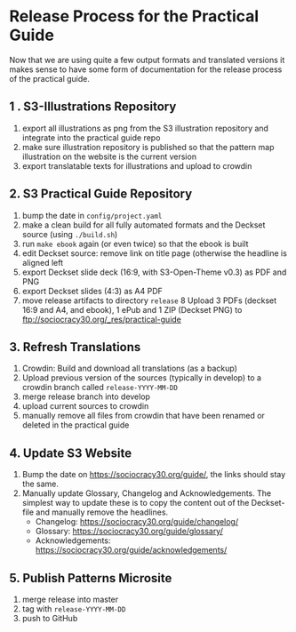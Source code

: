 # Release Process for the Practical Guide

Now that we are using quite a few  output formats and translated versions it makes sense to have some form of documentation for the release process of the practical guide. 

## 1 . S3-Illustrations Repository

1. export all illustrations as png from the S3 illustration repository and integrate into the practical guide repo
2. make sure illustration repository is published so that the pattern map illustration on the website is the current version
3. export translatable texts for illustrations and upload to crowdin

## 2. S3 Practical Guide Repository

1. bump the date in `config/project.yaml`
2. make a clean build for all fully automated formats  and the Deckset source (using `./build.sh`)
3. run `make ebook` again (or even twice) so that the ebook is built
4. edit Deckset source: remove link on title page (otherwise the headline is aligned left
5. export Deckset slide deck (16:9, with S3-Open-Theme v0.3) as PDF and PNG
6. export Deckset slides (4:3) as A4 PDF
7. move release artifacts to directory `release`
8 Upload 3 PDFs (deckset 16:9 and A4, and ebook), 1 ePub and 1 ZIP (Deckset PNG) to <ftp://sociocracy30.org/_res/practical-guide>

## 3. Refresh Translations

1. Crowdin: Build and download all translations (as a backup)
2. Upload previous version of the sources (typically in develop) to a crowdin branch called `release-YYYY-MM-DD`
3. merge release branch into develop
4. upload current sources to crowdin
5. manually remove all files from crowdin that have been renamed or deleted in the practical guide

## 4. Update S3 Website

1. Bump the date on <https://sociocracy30.org/guide/>, the links should stay the same.
2. Manually update Glossary, Changelog and Acknowledgements. The simplest way to update these is to copy the content out of the Deckset-file and manually remove the headlines.
	- Changelog: <https://sociocracy30.org/guide/changelog/>
	- Glossary: <https://sociocracy30.org/guide/glossary/>
	- Acknowledgements: <https://sociocracy30.org/guide/acknowledgements/>

## 5. Publish Patterns Microsite

1. merge release into master 
2. tag with `release-YYYY-MM-DD`
3. push to GitHub